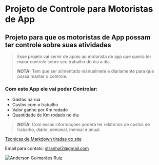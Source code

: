 # Projeto de Controle para **Motoristas de App**

## Projeto para que os motoristas de App possam ter controle sobre suas atividades

> Esse projeto vai servir de apoio ao motorista de app que queira ter maior controle sobre seu trabalho do dia a dia.
>
> **NOTA:** Tem que ser alimentado manualmete e diariamente para que possa manter o controle.


### Com este App ele vai poder Controlar:

 - Gastos na rua
 - Custos com o trabalho
 - Valor ganho por Km rodado
 - Quantidade de Km rodado no dia


> **NOTA:** Com essas informações poderá ter relatórios de custos de trabalho, diário, semanal, mensal e anual.



[Técnicas de Markdown tiradas do site](https://markdown.net.br/sintaxe-basica/)

Email para contato:
<stranhol2@gmail.com>

![Anderson Guimarães Ruiz]("https://photos.google.com/photo/AF1QipPHFKa_KxsRIC7g6KZflEDoZderUkQoAtCj5J7u")
